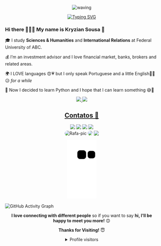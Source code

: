 <div align="center" >

 ![waving](https://capsule-render.vercel.app/api?type=waving&height=90&color=gradient)


[![Typing SVG](https://readme-typing-svg.herokuapp.com?font=Mouse+Memoirs&size=65&pause=500&color=F74C76&vCenter=true&width=600&height=70&lines=Hi,+I'm+Kryzian+Sousa;+Welcome+to+My+Profile!;International+Relations;Investment+Advisor;Sciences+and+Humanities)](https://git.io/typing-svg)

<div align="left">

### Hi there 🤗👋🏻 **My name is Kryzian Sousa** 🌷

🎓 I study **Sciences & Humanities** and **International Relations** at Federal University of ABC.

💰 I’m an investment advisor and I love financial market, banks, brokers and related areas.

🌍 I LOVE languages 😍💗 but I only speak Portuguese and a little English😮‍💨😥 *for a while*

🐍 Now I decided to learn Python and I hope that I can learn something 😅🤣


<div align="center">
 <a href="https://github.com/Kryzian">
 <img height="180em" src="https://github-readme-stats.vercel.app/api?username=kryzian&show_icons=true&theme=dracula&include_all_commits=true&count_private=true"/>
 <img height="180em" src="https://github-readme-stats.vercel.app/api/top-langs/?username=kryzian&layout=compact&langs_count=7&theme=dracula"/>

<h2 align="center">Contatos 📧</h2>
<div>
   <a href="https://www.instagram.com/kryzian.sousa/" target="_blank"><img src="https://img.shields.io/badge/-Instagram-%23E4405F?style=for-the-badge&logo=instagram&logoColor=white" target="_blank"></a>
 	<a href="https://www.twitch.tv/kryzian" target="_blank"><img src="https://img.shields.io/badge/Twitch-9146FF?style=for-the-badge&logo=twitch&logoColor=white" target="_blank"></a>
  <a href = "mailto:kryzian.sousa@gmail.com"><img src="https://img.shields.io/badge/-Gmail-%23333?style=for-the-badge&logo=gmail&logoColor=white" target="_blank"></a>
  <a href="https://www.linkedin.com/in/kryzian/" target="_blank"><img src="https://img.shields.io/badge/-LinkedIn-%230077B5?style=for-the-badge&logo=linkedin&logoColor=white" target="_blank"></a> 
  
</div>
  <img align="center" alt="Rafa-pic" height="150" style="border-radius:50px;" src="https://media.discordapp.net/attachments/639956127056134178/890373478988013628/Publicacoes_Instagram_1_1.png?width=676&height=676">
<img align="center" height="130" style="border-radius:50px;"
src="https://user-images.githubusercontent.com/114785143/197361098-8adebbf7-419e-44ee-bf97-35401bd467df.gif">
<img align="center" src="https://user-images.githubusercontent.com/5232616/59125272-a90d0780-8916-11e9-9ef7-3c0c12205a71.gif" width="200"/>
   
   ![Snake animation](https://github.com/rafaballerini/rafaballerini/blob/output/github-contribution-grid-snake.svg)
 
</div>

 
 ![GitHub Activity Graph](https://activity-graph.herokuapp.com/graph?username=kryzian&bg_color=000000&color=F74C76&line=fa7f72&point=f08080&area=true&hide_border=true&radius=11)
 
 <div align="center" >

**I love connecting with different people** so if you want to say **hi, I'll be happy to meet you more!** 😊

**Thanks for Visiting!** 😇
 
<details>
<summary>Profile visitors</summary>
<p align="center">:round_pushpin: Profile visitors</p>
<div align="center">
    <img alt="visitors counter" src="https://profile-counter.glitch.me/kryzian/count.svg">
</div>
</details>
